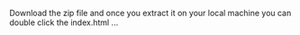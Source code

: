 Download the zip file and once you extract it on your local machine you can double click the index.html ...